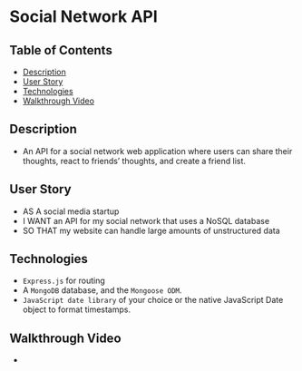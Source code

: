 # Social Network API

## Table of Contents

- [Description](#description)
- [User Story](#user-story)
- [Technologies](#technologies)
- [Walkthrough Video](#walkthrough-video)

## Description

- An API for a social network web application where users can share their thoughts, react to friends’ thoughts, and create a friend list.

## User Story

- AS A social media startup
- I WANT an API for my social network that uses a NoSQL database
- SO THAT my website can handle large amounts of unstructured data

## Technologies

- `Express.js` for routing
- A `MongoDB` database, and the `Mongoose ODM`.
- `JavaScript date library` of your choice or the native JavaScript Date object to format timestamps.

## Walkthrough Video

-
